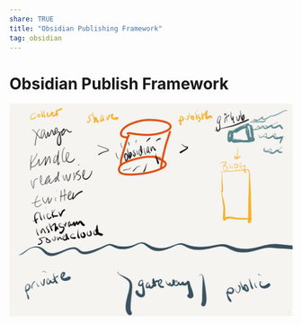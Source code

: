 ```yaml
---
share: TRUE
title: "Obsidian Publishing Framework"
tag: obsidian
---
```

# Obsidian Publish Framework

![PaperJournal1.jpeg](./images/PaperJournal1.jpeg)